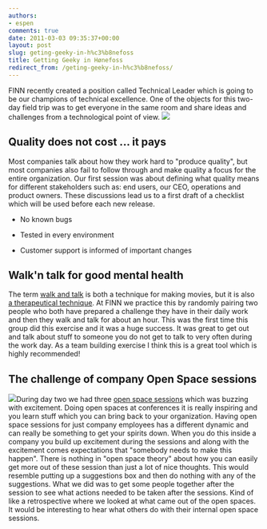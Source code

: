 ```yaml
---
authors:
- espen
comments: true
date: 2011-03-03 09:35:37+00:00
layout: post
slug: geting-geeky-in-h%c3%b8nefoss
title: Getting Geeky in Hønefoss
redirect_from: /geting-geeky-in-h%c3%b8nefoss/
---
```


FINN recently created a position called Technical Leader which is going to be our champions of technical excellence. One of the objects for this two-day field trip was to get everyone in the same room and share ideas and challenges from a technological point of view.
![](http://tech.finn.no/wp-content/uploads/2011/03/sundvollen.png)


## Quality does not cost ... it pays


Most companies talk about how they work hard to "produce quality", but most companies also fail to follow through and make quality a focus for the entire organization. Our first session was about defining what quality means for different stakeholders such as: end users, our CEO, operations and product owners. These discussions lead us to a first draft of a checklist which will be used before each new release.




  * No known bugs


  * Tested in every environment


  * Customer support is informed of important changes





## Walk'n talk for good mental health


The term [walk and talk](http://en.wikipedia.org/wiki/Walk_and_talk) is both a technique for making movies, but it is also [a therapeutical technique](http://www.walkandtalk.com/). At FINN we practice this by randomly pairing two people who both have prepared a challenge they have in their daily work and then they walk and talk for about an hour. This was the first time this group did this exercise and it was a huge success. It was great to get out and talk about stuff to someone you do not get to talk to very often during the work day. As a team building exercise I think this is a great tool which is highly recommended!


## The challenge of  company Open Space sessions


![](http://tech.finn.no/wp-content/uploads/2011/03/IMG_0625-300x224.jpg)During day two we had three [open space sessions](http://en.wikipedia.org/wiki/Open-space_meeting) which was buzzing with excitement. Doing open spaces at conferences it is really inspiring and you learn stuff which you can bring back to your organization. Having open space sessions for just company employees has a different dynamic and can really be something to get your spirits down. When you do this inside a company you build up excitement during the sessions and along with the excitement comes expectations that "somebody needs to make this happen". There is nothing in "open space theory" about how you can easily get more out of these session than just a lot of nice thoughts. This would resemble putting up a suggestions box and then do nothing with any of the suggestions. What we did was to get some people together after the session to see what actions needed to be taken after the sessions. Kind of like a retrospective where we looked at what came out of the open spaces. It would be interesting to hear what others do with their internal open space sessions.

